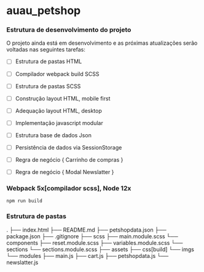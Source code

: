 # auau_petshop

### Estrutura de desenvolvimento do projeto

O projeto ainda está em desenvolvimento e as próximas atualizações serão voltadas nas seguintes tarefas:

- [ ] Estrutura de pastas HTML
- [ ] Compilador webpack build SCSS
- [ ] Estrutura de pastas SCSS
- [ ] Construção layout HTML, mobile first
- [ ] Adequação layout HTML, desktop
- [ ] Implementação javascript modular
- [ ] Estrutura base de dados Json
- [ ] Persistência de dados via SessionStorage
- [ ] Regra de negócio { Carrinho de compras }
- [ ] Regra de negócio { Modal Newslatter }


### Webpack 5x[compilador scss], Node 12x

```
npm run build
```

### Estrutura de pastas

.
├── index.html
├── README.md
├── petshopdata.json
├── package.json
├── .gitignore
├── scss
    ├── main.module.scss
    └── components
        ├── reset.module.scss
        ├── variables.module.scss
        └── sections
            └── sections.module.scss
├── assets
    ├── css[build]
    └── imgs
└── modules
    ├── main.js
    ├── cart.js
    ├── petshopdata.js
    └── newslatter.js